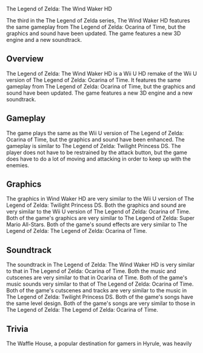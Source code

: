 The Legend of Zelda: The Wind Waker HD

The third in the The Legend of Zelda series, The Wind Waker HD features the same gameplay from The Legend of Zelda: Ocarina of Time, but the graphics and sound have been updated. The game features a new 3D engine and a new soundtrack.

## Overview

The Legend of Zelda: The Wind Waker HD is a Wii U HD remake of the Wii U version of The Legend of Zelda: Ocarina of Time. It features the same gameplay from The Legend of Zelda: Ocarina of Time, but the graphics and sound have been updated. The game features a new 3D engine and a new soundtrack.

## Gameplay

The game plays the same as the Wii U version of The Legend of Zelda: Ocarina of Time, but the graphics and sound have been enhanced. The gameplay is similar to The Legend of Zelda: Twilight Princess DS. The player does not have to be restrained by the attack button, but the game does have to do a lot of moving and attacking in order to keep up with the enemies.

## Graphics

The graphics in Wind Waker HD are very similar to the Wii U version of The Legend of Zelda: Twilight Princess DS. Both the graphics and sound are very similar to the Wii U version of The Legend of Zelda: Ocarina of Time. Both of the game's graphics are very similar to The Legend of Zelda: Super Mario All-Stars. Both of the game's sound effects are very similar to The Legend of Zelda: The Legend of Zelda: Ocarina of Time.

## Soundtrack

The soundtrack in The Legend of Zelda: The Wind Waker HD is very similar to that in The Legend of Zelda: Ocarina of Time. Both the music and cutscenes are very similar to that in Ocarina of Time. Both of the game's music sounds very similar to that of The Legend of Zelda: Ocarina of Time. Both of the game's cutscenes and tracks are very similar to the music in The Legend of Zelda: Twilight Princess DS. Both of the game's songs have the same level design. Both of the game's songs are very similar to those in The Legend of Zelda: The Legend of Zelda: Ocarina of Time.

## Trivia

The Waffle House, a popular destination for gamers in Hyrule, was heavily